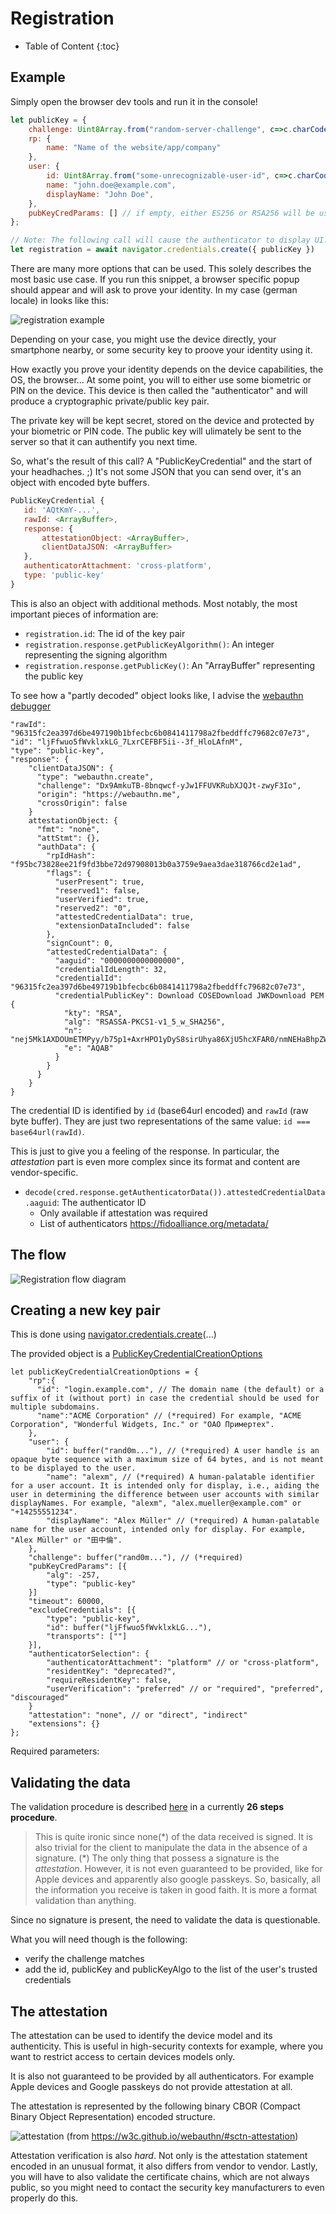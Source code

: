 Registration
============

* Table of Content
{:toc}

Example
-------

Simply open the browser dev tools and run it in the console!

```js
let publicKey = {
    challenge: Uint8Array.from("random-server-challenge", c=>c.charCodeAt(0)),
    rp: {
        name: "Name of the website/app/company"
    },
    user: {
        id: Uint8Array.from("some-unrecognizable-user-id", c=>c.charCodeAt(0)),
        name: "john.doe@example.com",
        displayName: "John Doe",
    },
    pubKeyCredParams: [] // if empty, either ES256 or RSA256 will be used by default
};

// Note: The following call will cause the authenticator to display UI.
let registration = await navigator.credentials.create({ publicKey })
```

There are many more options that can be used. This solely describes the most basic use case.
If you run this snippet, a browser specific popup should appear and will ask to prove your identity. In my case (german locale) in looks like this:


![registration example](https://dev-to-uploads.s3.amazonaws.com/uploads/articles/fapvecktcu1pohn61lwy.png) 


Depending on your case, you might use the device directly, your smartphone nearby, or some security key to proove your identity using it.

How exactly you prove your identity depends on the device capabilities, the OS, the browser... At some point, you will to either use some biometric or PIN on the device. This device is then called the "authenticator" and will produce a cryptographic private/public key pair.

The private key will be kept secret, stored on the device and protected by your biometric or PIN code. The public key will ulimately be sent to the server so that it can authentify you next time.

So, what's the result of this call? A "PublicKeyCredential" and the start of your headhaches. ;) It's not some JSON that you can send over, it's an object with encoded byte buffers.

```js
PublicKeyCredential {
   id: 'AQtKmY-...',
   rawId: <ArrayBuffer>,
   response: {
       attestationObject: <ArrayBuffer>,
       clientDataJSON: <ArrayBuffer>
   }, 
   authenticatorAttachment: 'cross-platform',
   type: 'public-key'
}
```

This is also an object with additional methods.
Most notably, the most important pieces of information are:

- `registration.id`: The id of the key pair
- `registration.response.getPublicKeyAlgorithm()`: An integer representing the signing algorithm
- `registration.response.getPublicKey()`: An "ArrayBuffer" representing the public key

To see how a "partly decoded" object looks like, I advise the [webauthn debugger](https://webauthn.me/debugger)

    "rawId": "96315fc2ea397d6be497190b1bfecbc6b0841411798a2fbeddffc79682c07e73",
    "id": "ljFfwuo5fWvklxkLG_7LxrCEFBF5ii--3f_HloLAfnM",
    "type": "public-key",
    "response": {
        "clientDataJSON": {
          "type": "webauthn.create",
          "challenge": "Dx9AmkuTB-8bnqwcf-yJw1FFUVKRubXJQJt-zwyF3Io",
          "origin": "https://webauthn.me",
          "crossOrigin": false
        }
        attestationObject: {
          "fmt": "none",
          "attStmt": {},
          "authData": {
            "rpIdHash": "f95bc73828ee21f9fd3bbe72d97908013b0a3759e9aea3dae318766cd2e1ad",
            "flags": {
              "userPresent": true,
              "reserved1": false,
              "userVerified": true,
              "reserved2": "0",
              "attestedCredentialData": true,
              "extensionDataIncluded": false
            },
            "signCount": 0,
            "attestedCredentialData": {
              "aaguid": "0000000000000000",
              "credentialIdLength": 32,
              "credentialId": "96315fc2ea397d6be49719b1bfecbc6b0841411798a2fbeddffc79682c07e73",
              "credentialPublicKey": Download COSEDownload JWKDownload PEM {
                "kty": "RSA",
                "alg": "RSASSA-PKCS1-v1_5_w_SHA256",
                "n": "nej5Mk1AXDOUmETMPyy/b75p1+AxrHPO1yDyS8sirUhya86XjU5hcXFAR0/nmNEHaBhpZWpHm2Ni7YUiUJt2/al1ESiq48IrVlbJn7vQqPj/L9Jr/8ZDIlutN9JbTzEsf/6xh5lnWI3A68sFg3rld0Dx0f0rk2HKGsO8iUMLsqzI2Fqnh0wGGgPFsyBMZYnH7orBD8Ok1aFz8tXyUqda5bHURcA8vI/yoOuHAIyAuRJDtkgyNCk+xxIlAitVeIqcjjT9NFiXGxQrJZIsZafkLK6DVCT+XkpSMJXv1+nwPV4zlT9drVv6zNsDLFtty0Je1jWx82QPAXmlhcoo0WqUxw==",
                "e": "AQAB"
              }
            }
          }
        }
    }

The credential ID is identified by `id` (base64url encoded) and `rawId` (raw byte buffer).
They are just two representations of the same value: `id === base64url(rawId)`.

This is just to give you a feeling of the response.
In particular, the *attestation* part is even more complex since its format and content are vendor-specific.

- `decode(cred.response.getAuthenticatorData()).attestedCredentialData.aaguid`: The authenticator ID
    - Only available if attestation was required
    - List of authenticators https://fidoalliance.org/metadata/



The flow
--------

![Registration flow diagram](registration.svg)



Creating a new key pair
-----------------------

This is done using [navigator.credentials.create]()(...)

The provided object is a [PublicKeyCredentialCreationOptions](https://w3c.github.io/webauthn/#dictdef-publickeycredentialcreationoptions)
    
    let publicKeyCredentialCreationOptions = {
        "rp":{
          "id": "login.example.com", // The domain name (the default) or a suffix of it (without port) in case the credential should be used for multiple subdomains.
          "name":"ACME Corporation" // (*required) For example, "ACME Corporation", "Wonderful Widgets, Inc." or "ОАО Примертех".
        },
        "user": {
            "id": buffer("rand0m..."), // (*required) A user handle is an opaque byte sequence with a maximum size of 64 bytes, and is not meant to be displayed to the user.
            "name": "alexm", // (*required) A human-palatable identifier for a user account. It is intended only for display, i.e., aiding the user in determining the difference between user accounts with similar displayNames. For example, "alexm", "alex.mueller@example.com" or "+14255551234".
            "displayName": "Alex Müller" // (*required) A human-palatable name for the user account, intended only for display. For example, "Alex Müller" or "田中倫". 
        },
        "challenge": buffer("rand0m..."), // (*required)
        "pubKeyCredParams": [{
            "alg": -257,
            "type": "public-key"
        }]
        "timeout": 60000,
        "excludeCredentials": [{
            "type": "public-key",
            "id": buffer("ljFfwuo5fWvklxkLG..."),
            "transports": [""]
        }],
        "authenticatorSelection": {
            "authenticatorAttachment": "platform" // or "cross-platform",
            "residentKey": "deprecated?",
            "requireResidentKey": false,
            "userVerification": "preferred" // or "required", "preferred", "discouraged"
        }
        "attestation": "none", // or "direct", "indirect"
        "extensions": {}
    };

Required parameters:


Validating the data
-------------------

The validation procedure is described [here](https://w3c.github.io/webauthn/#sctn-registering-a-new-credential)
in a currently **26 steps procedure**.

> This is quite ironic since none(\*) of the data received is signed.
> It is also trivial for the client to manipulate the data in the absence of a signature.
> (\*) The only thing that possess a signature is the *attestation*.
> However, it is not even guaranteed to be provided, like for Apple devices and apparently also google passkeys. So, basically, all the information you receive is taken in good faith. It is more a format validation than anything.

Since no signature is present, the need to validate the data is questionable.

What you will need though is the following:

- verify the challenge matches
- add the id, publicKey and publicKeyAlgo to the list of the user's trusted credentials


The attestation
---------------

The attestation can be used to identify the device model and its authenticity.
This is useful in high-security contexts for example,
where you want to restrict access to certain devices models only.

It is also not guaranteed to be provided by all authenticators. 
For example Apple devices and Google passkeys do not provide attestation at all.

The attestation is represented by the following binary CBOR (Compact Binary Object Representation) encoded structure.

![attestation](img/attestation.png)
(from https://w3c.github.io/webauthn/#sctn-attestation)

Attestation verification is also *hard*. 
Not only is the attestation statement encoded in an unusual format, it also differs from vendor to vendor.
Lastly, you will have to also validate the certificate chains, 
which are not always public,
so you might need to contact the security key manufacturers to even properly do this.

